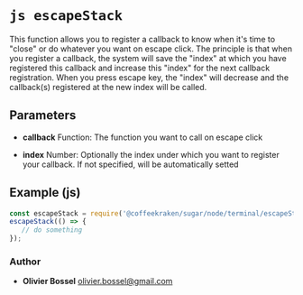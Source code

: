 


<!-- @namespace    sugar.node.blessed -->
<!-- @name    escapeStack -->

# ```js escapeStack ```


This function allows you to register a callback to know when it's time to "close" or do whatever you want on escape click.
The principle is that when you register a callback, the system will save the "index" at which you have registered this callback
and increase this "index" for the next callback registration. When you press escape key, the "index" will decrease and the callback(s)
registered at the new index will be called.

## Parameters

- **callback**  Function: The function you want to call on escape click

- **index**  Number: Optionally the index under which you want to register your callback. If not specified, will be automatically setted



## Example (js)

```js
const escapeStack = require('@coffeekraken/sugar/node/terminal/escapeStack');
escapeStack(() => {
   // do something
});
```


### Author
- **Olivier Bossel** <a href="mailto:olivier.bossel@gmail.com">olivier.bossel@gmail.com</a> 



